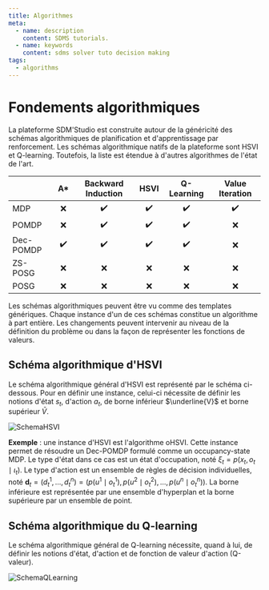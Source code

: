 ```yaml
---
title: Algorithmes
meta:
  - name: description
    content: SDMS tutorials.
  - name: keywords
    content: sdms solver tuto decision making 
tags:
  - algorithms
---
```


# Fondements algorithmiques

<link rel="stylesheet" href="https://cdnjs.cloudflare.com/ajax/libs/KaTeX/0.5.1/katex.min.css">
<link rel="stylesheet" href="https://cdn.jsdelivr.net/github-markdown-css/2.2.1/github-markdown.css"/>


La plateforme SDM'Studio est construite autour de la généricité des schémas algorithmiques de planification et d'apprentissage par renforcement. Les schémas algorithmique natifs de la plateforme sont HSVI et Q-learning. Toutefois, la liste est étendue à d'autres algorithmes de l'état de l'art.



|           |         A*         | Backward Induction  |        HSVI        |     Q-Learning     |  Value Iteration   |
| :-------- | :----------------: | :----------------: | :----------------: | :----------------: | :----------------: |
| MDP       |        :x:         | :heavy_check_mark: | :heavy_check_mark: | :heavy_check_mark: | :heavy_check_mark: |
| POMDP     |        :x:         | :heavy_check_mark: | :heavy_check_mark: | :heavy_check_mark: |        :x:         |
| Dec-POMDP | :heavy_check_mark: | :heavy_check_mark: | :heavy_check_mark: | :heavy_check_mark: |        :x:         |
| ZS-POSG   |        :x:         |        :x:         |        :x:         |        :x:         |        :x:         |
| POSG      |        :x:         |        :x:         |        :x:         |        :x:         |        :x:         |

Les schémas algorithmiques peuvent être vu comme des templates génériques. Chaque instance d'un de ces schémas constitue un algorithme à part entière. Les changements peuvent intervenir au niveau de la définition du problème ou dans la façon de représenter les fonctions de valeurs. 


## Schéma algorithmique d'HSVI

Le schéma algorithmique général d'HSVI est représenté par le schéma ci-dessous. 
Pour en définir une instance, celui-ci nécessite de définir les notions d'état $s_t$, d'action $a_t$, de borne inférieur $\underline{V}$ et borne supérieur $\bar{V}$.

![SchemaHSVI](https://aldavid.gitlabpages.inria.fr/sdms/assets/img/schemaHSVI.png)

**Exemple** : une instance d'HSVI est l'algorithme oHSVI. Cette instance permet de résoudre un Dec-POMDP formulé comme un occupancy-state MDP. Le type d'état dans ce cas est un état d'occupation, noté $\xi_t = p\left( x_t, o_t \mid \iota_t \right)$. Le type d'action est un ensemble de règles de décision individuelles, noté $\mathbf{d}_t = (d_t^1, ..., d_t^n) =  \left(p(u^1 \mid o_t^1), p(u^2 \mid o_t^2),..., p(u^n \mid o_t^n)\right)$. La borne inférieure est représentée par une ensemble d'hyperplan et la borne supérieure par un ensemble de point.

## Schéma algorithmique du Q-learning

Le schéma algorithmique général de Q-learning nécessite, quand à lui, de définir les notions d'état, d'action et de fonction de valeur d'action (Q-valeur).

![SchemaQLearning](https://aldavid.gitlabpages.inria.fr/sdms/assets/img/schemaQLearning.png)
